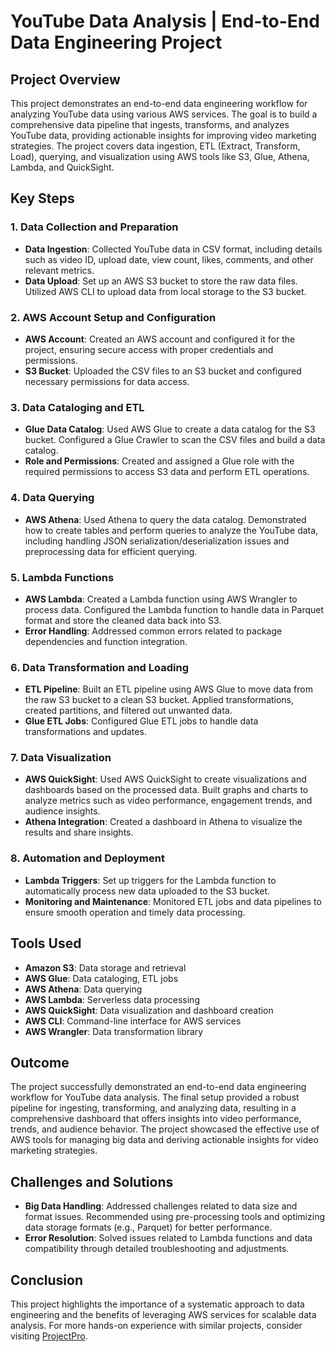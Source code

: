 # YouTube Data Analysis | End-to-End Data Engineering Project

## Project Overview

This project demonstrates an end-to-end data engineering workflow for analyzing YouTube data using various AWS services. The goal is to build a comprehensive data pipeline that ingests, transforms, and analyzes YouTube data, providing actionable insights for improving video marketing strategies. The project covers data ingestion, ETL (Extract, Transform, Load), querying, and visualization using AWS tools like S3, Glue, Athena, Lambda, and QuickSight.

## Key Steps

### 1. Data Collection and Preparation

- **Data Ingestion**: Collected YouTube data in CSV format, including details such as video ID, upload date, view count, likes, comments, and other relevant metrics.
- **Data Upload**: Set up an AWS S3 bucket to store the raw data files. Utilized AWS CLI to upload data from local storage to the S3 bucket.

### 2. AWS Account Setup and Configuration

- **AWS Account**: Created an AWS account and configured it for the project, ensuring secure access with proper credentials and permissions.
- **S3 Bucket**: Uploaded the CSV files to an S3 bucket and configured necessary permissions for data access.

### 3. Data Cataloging and ETL

- **Glue Data Catalog**: Used AWS Glue to create a data catalog for the S3 bucket. Configured a Glue Crawler to scan the CSV files and build a data catalog.
- **Role and Permissions**: Created and assigned a Glue role with the required permissions to access S3 data and perform ETL operations.

### 4. Data Querying

- **AWS Athena**: Used Athena to query the data catalog. Demonstrated how to create tables and perform queries to analyze the YouTube data, including handling JSON serialization/deserialization issues and preprocessing data for efficient querying.

### 5. Lambda Functions

- **AWS Lambda**: Created a Lambda function using AWS Wrangler to process data. Configured the Lambda function to handle data in Parquet format and store the cleaned data back into S3.
- **Error Handling**: Addressed common errors related to package dependencies and function integration.

### 6. Data Transformation and Loading

- **ETL Pipeline**: Built an ETL pipeline using AWS Glue to move data from the raw S3 bucket to a clean S3 bucket. Applied transformations, created partitions, and filtered out unwanted data.
- **Glue ETL Jobs**: Configured Glue ETL jobs to handle data transformations and updates.

### 7. Data Visualization

- **AWS QuickSight**: Used AWS QuickSight to create visualizations and dashboards based on the processed data. Built graphs and charts to analyze metrics such as video performance, engagement trends, and audience insights.
- **Athena Integration**: Created a dashboard in Athena to visualize the results and share insights.

### 8. Automation and Deployment

- **Lambda Triggers**: Set up triggers for the Lambda function to automatically process new data uploaded to the S3 bucket.
- **Monitoring and Maintenance**: Monitored ETL jobs and data pipelines to ensure smooth operation and timely data processing.

## Tools Used

- **Amazon S3**: Data storage and retrieval
- **AWS Glue**: Data cataloging, ETL jobs
- **AWS Athena**: Data querying
- **AWS Lambda**: Serverless data processing
- **AWS QuickSight**: Data visualization and dashboard creation
- **AWS CLI**: Command-line interface for AWS services
- **AWS Wrangler**: Data transformation library

## Outcome

The project successfully demonstrated an end-to-end data engineering workflow for YouTube data analysis. The final setup provided a robust pipeline for ingesting, transforming, and analyzing data, resulting in a comprehensive dashboard that offers insights into video performance, trends, and audience behavior. The project showcased the effective use of AWS tools for managing big data and deriving actionable insights for video marketing strategies.

## Challenges and Solutions

- **Big Data Handling**: Addressed challenges related to data size and format issues. Recommended using pre-processing tools and optimizing data storage formats (e.g., Parquet) for better performance.
- **Error Resolution**: Solved issues related to Lambda functions and data compatibility through detailed troubleshooting and adjustments.

## Conclusion

This project highlights the importance of a systematic approach to data engineering and the benefits of leveraging AWS services for scalable data analysis. For more hands-on experience with similar projects, consider visiting [ProjectPro](https://projectpro.io).


